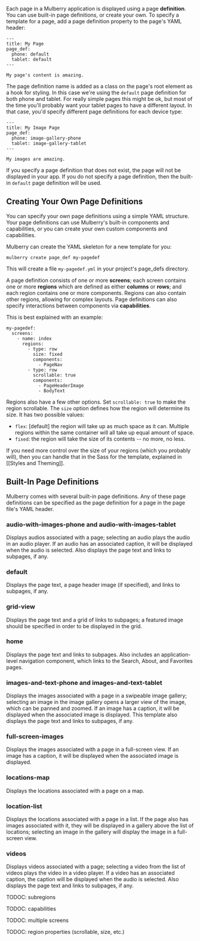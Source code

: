 Each page in a Mulberry application is displayed using a page **definition**. You can use
built-in page definitions, or create your own. To specify a template for a page, add a
page definition property to the page's YAML header:

    ---
    title: My Page
    page_def:
      phone: default
      tablet: default
    ---

    My page's content is amazing.

The page definition name is added as a class on the page's root element as a hook for
styling. In this case we're using the `default` page definition for both phone and
tablet. For really simple pages this might be ok, but most of the time you'll
probably want your tablet pages to have a different layout. In that case, you'd
specify different page definitions for each device type:

    ---
    title: My Image Page
    page_def:
      phone: image-gallery-phone
      tablet: image-gallery-tablet
    ---

    My images are amazing.

If you specify a page definition that does not exist, the page will not be
displayed in your app. If you do not specify a page definition, then the built-in
`default` page definition will be used.

## Creating Your Own Page Definitions

You can specify your own page definitions using a simple YAML structure. Your
page definitions can use Mulberry's built-in components and capabilities, or you can create
your own custom components and capabilities.

Mulberry can create the YAML skeleton for a new template for you:

    mulberry create page_def my-pagedef

This will create a file `my-pagedef.yml` in your project's page_defs
directory.

A page definition consists of one or more **screens**; each screen contains one or more
**regions** which are defined as either **columns** or **rows**; and each region contains one or more components. Regions can also contain other regions, allowing for complex layouts. Page definitions can also specify
interactions between components via **capabilities**.

This is best explained with an example:

    my-pagedef:
      screens:
        - name: index
          regions:
            - type: row
              size: fixed
              components:
                - PageNav
            - type: row
              scrollable: true
              components:
                - PageHeaderImage
                - BodyText

Regions also have a few other options. Set `scrollable: true` to make the region scrollable. The `size` option defines how the region will determine its size. It has two possible values:

* `flex`: [default] the region will take up as much space as it can. Multiple regions within the same container will all take up equal amount of space. 
* `fixed`: the region will take the size of its contents -- no more, no less.

If you need more control over the size of your regions (which you probably will), then you can handle that in the Sass for the template, explained in [[Styles and Theming]].

## Built-In Page Definitions

Mulberry comes with several built-in page definitions. Any of these page definitions can be
specified as the page definition for a page in the page file's YAML header.

### audio-with-images-phone and audio-with-images-tablet

Displays audios associated with a page; selecting an audio plays
the audio in an audio player. If an audio has an associated caption, it will
be displayed when the audio is selected. Also displays the page text and
links to subpages, if any.

### default

Displays the page text, a page header image (if specified), and
links to subpages, if any.

### grid-view

Displays the page text and a grid of links to subpages; a featured image
should be specified in order to be displayed in the grid.

### home

Displays the page text and links to subpages. Also includes an
application-level navigation component, which links to the Search, About, and
Favorites pages.

### images-and-text-phone and images-and-text-tablet

Displays the images associated with a page in a swipeable image gallery;
selecting an image in the image gallery opens a larger view of the image,
which can be panned and zoomed. If an image has a caption, it will be
displayed when the associated image is displayed. This template also displays
the page text and links to subpages, if any.

### full-screen-images

Displays the images associated with a page in a full-screen view. If an image
has a caption, it will be displayed when the associated image is displayed.

### locations-map

Displays the locations associated with a page on a map.

### location-list

Displays the locations associated with a page in a list. If
the page also has images associated with it, they will be displayed in a
gallery above the list of locations; selecting an image in the gallery will
display the image in a full-screen view.

### videos

Displays videos associated with a page; selecting a video from the
list of videos plays the video in a video player. If a video has an
associated caption, the caption will be displayed when the audio is selected.
Also displays the page text and links to subpages, if any.


TODOC: subregions

TODOC: capabilities

TODOC: multiple screens

TODOC: region properties (scrollable, size, etc.)
